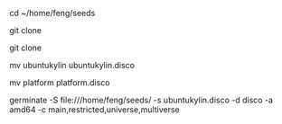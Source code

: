 cd ~/home/feng/seeds

git clone 

git clone

mv ubuntukylin ubuntukylin.disco

mv platform platform.disco

germinate -S file:///home/feng/seeds/ -s ubuntukylin.disco -d disco -a amd64 -c main,restricted,universe,multiverse